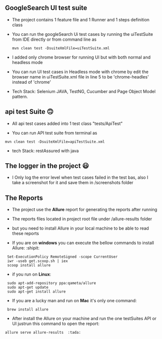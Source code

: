 ## GoogleSearch UI test suite
- The project contains 1 feature file and 1 Runner and 1 steps definition class
- You can run the googleSearch Ui test cases by running the uiTestSuite from IDE directly or from command line as
  ```
  mvn clean test -DsuiteXmlFile=uiTestSuite.xml
  ```

- I added only chrome browser for running UI but with both normal and headless mode
- You can run UI test cases in Headless mode with chrome by edit the browser name in
  uiTestSuite.xml file in line 5 to be 'chrome-headles' instead of 'chrome'

- Tech Stack: Selenium JAVA, TestNG, Cucumber and Page Object Model pattern.

## api test Suite  :upside_down_face:
- All api test cases added into 1 test class "tests/ApiTest"

- You can run API test suite from terminal as
 ```
 mvn clean test -DsuiteXmlFile=apiTestSuite.xml
 ```

- tech Stack: restAssured with java


## The logger in the project  :smiley:
- I Only log the error level when test cases failed in the test bas,
also I take a screenshot for it and save them in /screenshots folder


## The Reports
- The project use the **Allure** report for generating the reports after running
- The reports files located in project root file under /allure-results folder
- but you need to install Allure in your local machine to be able to read these reports

- If you are on **windows** you can execute the bellow commands to install Allure:  :shipit:
```
 Set-ExecutionPolicy RemoteSigned -scope CurrentUser
 iwr -useb get.scoop.sh | iex
 scoop install allure
```
- if you run on **Linux**:
```
 sudo apt-add-repository ppa:qameta/allure
 sudo apt-get update
 sudo apt-get install allure
```
- If you are a lucky man and run on **Mac** it's only one command:
```
 brew install allure
```
- After install the Allure on your machine and run the one testSuites API or UI justrun this command to open the report:
 ```
 allure serve allure-results  :tada:
 ```
